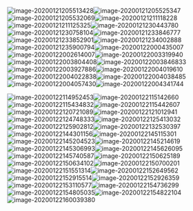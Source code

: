 ![image-20200121205513428](C:\Users\Ash\AppData\Roaming\Typora\typora-user-images\image-20200121205513428.png)![image-20200121205525347](C:\Users\Ash\AppData\Roaming\Typora\typora-user-images\image-20200121205525347.png)![image-20200121205532069](C:\Users\Ash\AppData\Roaming\Typora\typora-user-images\image-20200121205532069.png)![image-20200121211118228](C:\Users\Ash\AppData\Roaming\Typora\typora-user-images\image-20200121211118228.png)![image-20200121211125325](C:\Users\Ash\AppData\Roaming\Typora\typora-user-images\image-20200121211125325.png)![image-20200121230443780](C:\Users\Ash\AppData\Roaming\Typora\typora-user-images\image-20200121230443780.png)![image-20200121230758104](C:\Users\Ash\AppData\Roaming\Typora\typora-user-images\image-20200121230758104.png)![image-20200121233846777](C:\Users\Ash\AppData\Roaming\Typora\typora-user-images\image-20200121233846777.png)![image-20200121233852901](C:\Users\Ash\AppData\Roaming\Typora\typora-user-images\image-20200121233852901.png)![image-20200121234002888](C:\Users\Ash\AppData\Roaming\Typora\typora-user-images\image-20200121234002888.png)![image-20200121235900794](C:\Users\Ash\AppData\Roaming\Typora\typora-user-images\image-20200121235900794.png)![image-20200122000435007](C:\Users\Ash\AppData\Roaming\Typora\typora-user-images\image-20200122000435007.png)![image-20200122002614007](C:\Users\Ash\AppData\Roaming\Typora\typora-user-images\image-20200122002614007.png)![image-20200122003319940](C:\Users\Ash\AppData\Roaming\Typora\typora-user-images\image-20200122003319940.png)![image-20200122003804408](C:\Users\Ash\AppData\Roaming\Typora\typora-user-images\image-20200122003804408.png)![image-20200122003846833](C:\Users\Ash\AppData\Roaming\Typora\typora-user-images\image-20200122003846833.png)![image-20200122003927886](C:\Users\Ash\AppData\Roaming\Typora\typora-user-images\image-20200122003927886.png)![image-20200122004019610](C:\Users\Ash\AppData\Roaming\Typora\typora-user-images\image-20200122004019610.png)![image-20200122004022838](C:\Users\Ash\AppData\Roaming\Typora\typora-user-images\image-20200122004022838.png)![image-20200122004038485](C:\Users\Ash\AppData\Roaming\Typora\typora-user-images\image-20200122004038485.png)![image-20200122004057430](C:\Users\Ash\AppData\Roaming\Typora\typora-user-images\image-20200122004057430.png)![image-20200122004341744](C:\Users\Ash\AppData\Roaming\Typora\typora-user-images\image-20200122004341744.png)

![image-20200122114952453](C:\Users\Ash\AppData\Roaming\Typora\typora-user-images\image-20200122114952453.png)![image-20200122115142660](C:\Users\Ash\AppData\Roaming\Typora\typora-user-images\image-20200122115142660.png)![image-20200122115434832](C:\Users\Ash\AppData\Roaming\Typora\typora-user-images\image-20200122115434832.png)![image-20200122115442607](C:\Users\Ash\AppData\Roaming\Typora\typora-user-images\image-20200122115442607.png)![image-20200122120721089](C:\Users\Ash\AppData\Roaming\Typora\typora-user-images\image-20200122120721089.png)![image-20200122121012941](C:\Users\Ash\AppData\Roaming\Typora\typora-user-images\image-20200122121012941.png)![image-20200122124748333](C:\Users\Ash\AppData\Roaming\Typora\typora-user-images\image-20200122124748333.png)![image-20200122125413032](C:\Users\Ash\AppData\Roaming\Typora\typora-user-images\image-20200122125413032.png)![image-20200122125902812](C:\Users\Ash\AppData\Roaming\Typora\typora-user-images\image-20200122125902812.png)![image-20200122132530397](C:\Users\Ash\AppData\Roaming\Typora\typora-user-images\image-20200122132530397.png)![image-20200122144301156](C:\Users\Ash\AppData\Roaming\Typora\typora-user-images\image-20200122144301156.png)![image-20200122145115301](C:\Users\Ash\AppData\Roaming\Typora\typora-user-images\image-20200122145115301.png)![image-20200122145204523](C:\Users\Ash\AppData\Roaming\Typora\typora-user-images\image-20200122145204523.png)![image-20200122145214619](C:\Users\Ash\AppData\Roaming\Typora\typora-user-images\image-20200122145214619.png)![image-20200122145306993](C:\Users\Ash\AppData\Roaming\Typora\typora-user-images\image-20200122145306993.png)![image-20200122145626095](C:\Users\Ash\AppData\Roaming\Typora\typora-user-images\image-20200122145626095.png)![image-20200122145740587](C:\Users\Ash\AppData\Roaming\Typora\typora-user-images\image-20200122145740587.png)![image-20200122150625189](C:\Users\Ash\AppData\Roaming\Typora\typora-user-images\image-20200122150625189.png)![image-20200122150634102](C:\Users\Ash\AppData\Roaming\Typora\typora-user-images\image-20200122150634102.png)![image-20200122150700201](C:\Users\Ash\AppData\Roaming\Typora\typora-user-images\image-20200122150700201.png)![image-20200122151551314](C:\Users\Ash\AppData\Roaming\Typora\typora-user-images\image-20200122151551314.png)![image-20200122152649562](C:\Users\Ash\AppData\Roaming\Typora\typora-user-images\image-20200122152649562.png)![image-20200122152915514](C:\Users\Ash\AppData\Roaming\Typora\typora-user-images\image-20200122152915514.png)![image-20200122152926359](C:\Users\Ash\AppData\Roaming\Typora\typora-user-images\image-20200122152926359.png)![image-20200122153110577](C:\Users\Ash\AppData\Roaming\Typora\typora-user-images\image-20200122153110577.png)![image-20200122154736299](C:\Users\Ash\AppData\Roaming\Typora\typora-user-images\image-20200122154736299.png)![image-20200122154805035](C:\Users\Ash\AppData\Roaming\Typora\typora-user-images\image-20200122154805035.png)![image-20200122154822104](C:\Users\Ash\AppData\Roaming\Typora\typora-user-images\image-20200122164216308.png)![image-20200122160039380](C:\Users\Ash\AppData\Roaming\Typora\typora-user-images\image-20200122160039380.png)